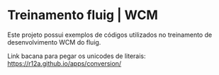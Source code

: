# Treinamento fluig | WCM 

Este projeto possui exemplos de códigos utilizados no treinamento de desenvolvimento WCM do fluig.


Link bacana para pegar os unicodes de literais: https://r12a.github.io/apps/conversion/